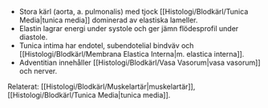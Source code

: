 
- Stora kärl (aorta, a. pulmonalis) med tjock [[Histologi/Blodkärl/Tunica Media|tunica media]] dominerad av elastiska lameller.  
- Elastin lagrar energi under systole och ger jämn flödesprofil under diastole.  
- Tunica intima har endotel, subendotelial bindväv och [[Histologi/Blodkärl/Membrana Elastica Interna|m. elastica interna]].  
- Adventitian innehåller [[Histologi/Blodkärl/Vasa Vasorum|vasa vasorum]] och nerver.

Relaterat: [[Histologi/Blodkärl/Muskelartär|muskelartär]], [[Histologi/Blodkärl/Tunica Media|tunica media]].
